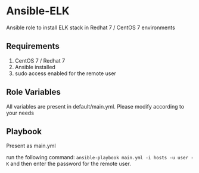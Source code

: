 Ansible-ELK
=========

Ansible role to install ELK stack in Redhat 7 / CentOS 7 environments

Requirements
------------

1. CentOS 7 / Redhat 7
2. Ansible installed
3. sudo access enabled for the remote user

Role Variables
--------------

All variables are present in default/main.yml.
Please modify according to your needs


Playbook
----------------

Present as main.yml 

run the following command: 
``` ansible-playbook main.yml -i hosts -u user -K ```
and then enter the password for the remote user.

